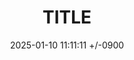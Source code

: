 ---
layout: "post"
title: "TITLE"
date: 2025-01-10 11:11:11 +/-0900
categories: Test
tags: test  
---